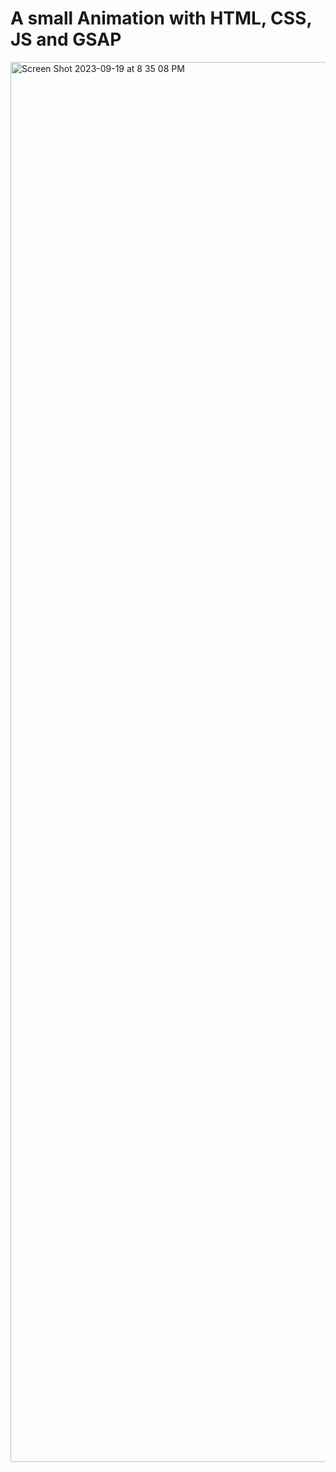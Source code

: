 # A small Animation with HTML, CSS, JS and GSAP
<img width="2240" alt="Screen Shot 2023-09-19 at 8 35 08 PM" src="https://github.com/DianaSagoyan/Autumn-Animation/assets/49075763/04fdc94a-7d4a-4d18-8a00-5f88608d3cff">
